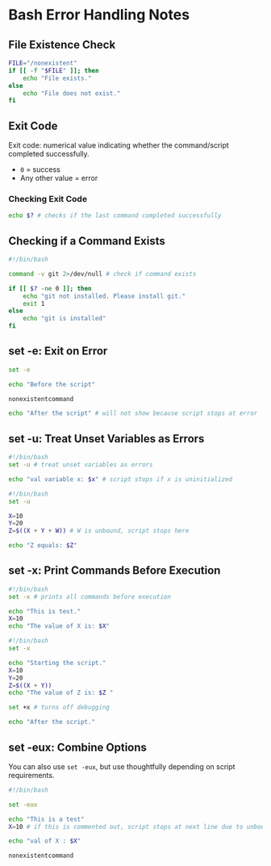 # Bash Error Handling Notes

## File Existence Check

```bash
FILE="/nonexistent"
if [[ -f "$FILE" ]]; then
    echo "File exists."
else
    echo "File does not exist."
fi
```

## Exit Code

Exit code: numerical value indicating whether the command/script completed successfully.

- `0` = success
- Any other value = error

### Checking Exit Code

```bash
echo $? # checks if the last command completed successfully
```

## Checking if a Command Exists

```bash
#!/bin/bash

command -v git 2>/dev/null # check if command exists

if [[ $? -ne 0 ]]; then
    echo "git not installed. Please install git."
    exit 1
else
    echo "git is installed"
fi
```

## set -e: Exit on Error

```bash
set -e

echo "Before the script"

nonexistentcommand

echo "After the script" # will not show because script stops at error
```

## set -u: Treat Unset Variables as Errors

```bash
#!/bin/bash
set -u # treat unset variables as errors

echo "val variable x: $x" # script stops if x is uninitialized
```

```bash
#!/bin/bash
set -u

X=10
Y=20
Z=$((X + Y + W)) # W is unbound, script stops here

echo "Z equals: $Z"
```

## set -x: Print Commands Before Execution

```bash
#!/bin/bash
set -x # prints all commands before execution

echo "This is test."
X=10
echo "The value of X is: $X"
```

```bash
#!/bin/bash
set -x

echo "Starting the script."
X=10
Y=20
Z=$((X + Y))
echo "The value of Z is: $Z "

set +x # turns off debugging

echo "After the script."
```

## set -eux: Combine Options

You can also use `set -eux`, but use thoughtfully depending on script requirements.

```bash
#!/bin/bash

set -eux

echo "This is a test"
X=10 # if this is commented out, script stops at next line due to unbound variable error

echo "val of X : $X"

nonexistentcommand
```
